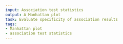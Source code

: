 ```yaml
---
input: Association test statistics
output: A Manhattan plot
task: Evaluate specificity of association results
tags:
- Manhattan plot
- association test statistics
---
```

